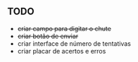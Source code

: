 ## TODO

* ~~criar campo para digitar o chute~~
* ~~criar botão de enviar~~
* criar interface de número de tentativas
* criar placar de acertos e erros
